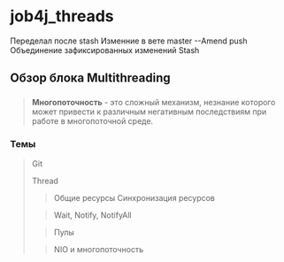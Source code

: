 # job4j_threads

Переделал после stash
Изменние в вете master --Amend push
Объединение зафиксированных изменений
Stash

## Обзор блока Multithreading
###
>**Многопоточность** - это сложный механизм, незнание которого может привести к различным негативным последствиям при работе в многопоточной среде.

### Темы
> Git
>
> Thread
> > Общие ресурсы
> > Синхронизация ресурсов
>
> > Wait, Notify, NotifyAll
>
> > Пулы
>
> > NIO и многопоточность